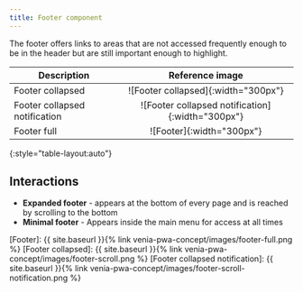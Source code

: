 ```yaml
---
title: Footer component
---
```


The footer offers links to areas that are not accessed frequently enough to be in the header but
are still important enough to highlight.

| Description                   | Reference image                                  |
| ----------------------------- | :----------------------------------------------: |
| Footer collapsed              | ![Footer collapsed]{:width="300px"}              |
| Footer collapsed notification | ![Footer collapsed notification]{:width="300px"} |
| Footer full                   | ![Footer]{:width="300px"}                        |
{:style="table-layout:auto"}

## Interactions

* **Expanded footer** - appears at the bottom of every page and is reached by scrolling to the bottom
* **Minimal footer** - Appears inside the main menu for access at all times

[Footer]: {{ site.baseurl }}{% link venia-pwa-concept/images/footer-full.png %}
[Footer collapsed]: {{ site.baseurl }}{% link venia-pwa-concept/images/footer-scroll.png %}
[Footer collapsed notification]: {{ site.baseurl }}{% link venia-pwa-concept/images/footer-scroll-notification.png %}